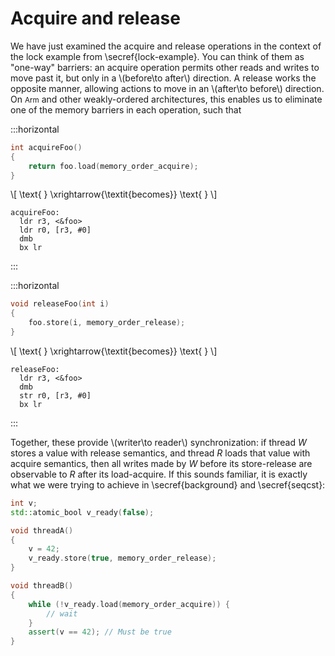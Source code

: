 # Acquire and release

We have just examined the acquire and release operations in the context of the lock example from \secref{lock-example}.<!--FIXME-->
You can think of them as "one-way" barriers: an acquire operation permits other reads and writes to move past it,
but only in a \\(before\to after\\) direction.
A release works the opposite manner, allowing actions to move in an \\(after\to before\\) direction.
On <small>Arm</small> and other weakly-ordered architectures, this enables us to eliminate one of the memory barriers in each operation,
such that

:::horizontal
```cpp
int acquireFoo()
{
    return foo.load(memory_order_acquire);
}
```
\\[
\text{ } \xrightarrow{\textit{becomes}} \text{ }
\\]
```armasm
acquireFoo:
  ldr r3, <&foo>
  ldr r0, [r3, #0]
  dmb
  bx lr
```
:::

:::horizontal
```cpp
void releaseFoo(int i)
{
    foo.store(i, memory_order_release);
}
```
\\[
\text{ } \xrightarrow{\textit{becomes}} \text{ }
\\]
```armasm
releaseFoo:
  ldr r3, <&foo>
  dmb
  str r0, [r3, #0]
  bx lr
```
:::

Together, these provide \\(writer\to reader\\) synchronization:
if thread *W* stores a value with release semantics,
and thread *R* loads that value with acquire semantics,
then all writes made by *W* before its store-release are observable to *R* after its load-acquire.
If this sounds familiar, it is exactly what we were trying to achieve in
\secref{background} and \secref{seqcst}: <!--FIXME-->
```cpp
int v;
std::atomic_bool v_ready(false);

void threadA()
{
    v = 42;
    v_ready.store(true, memory_order_release);
}

void threadB()
{
    while (!v_ready.load(memory_order_acquire)) {
        // wait
    }
    assert(v == 42); // Must be true
}
```
